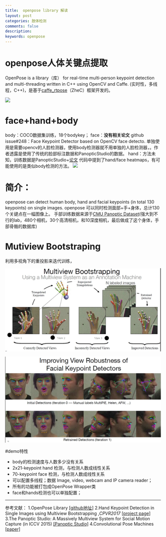 ```yaml
---
title:  openpose library 解读
layout: post
categories: 肢体检测
comments: false
description: 
keywords: openpose
---
```


# openpose人体关键点提取

OpenPose is a library（库） for real-time multi-person keypoint detection and multi-threading written in C++ using OpenCV and Caffe. (实时性，多线程，C++)，是基于[caffe\_rtpose](https://github.com/CMU-Perceptual-Computing-Lab/caffe_rtpose)（ZheC）框架开发的。


![](https://github.com/CMU-Perceptual-Computing-Lab/openpose/raw/master/doc/media/dance.gif)
# face+hand+body
body：COCO数据集训练，18个bodykey；
face：**没有相关论文** github issue#248：Face Keypoint Detector based on OpenCV face detecto. 单独使用是需要opencv的人脸检测器，使用body检测器就不用单独的人脸检测器，。作者透露是使用了传统的脸部标注数据和PanopticStudio的数据。
hand：方法未知，训练数据是PanopticStudio+[论文](https://arxiv.org/pdf/1704.07809.pdf)
代码中提到了hand/face heatmaps，有可能使用的是类似body检测的方法。
![](https://github.com/CMU-Perceptual-Computing-Lab/openpose/raw/master/doc/media/pose_face_hands.gif)
# 简介：
openpose can detect human body, hand and facial keypoints (in total 130 keypoints) on single images.
openpose 可以同时检测面部+手+身体，总计130个关键点在一幅图像上。
手部训练数据来源于[CMU Panoptic Dataset](http://domedb.perception.cs.cmu.edu/)(强大到不行的lab，480个相机，30个高清相机，和10深度相机，最后做成了这个身体，手部骨骼的数据库)
# Mutiview Bootstraping
利用多视角下的重投影来迭代训练，

![](./_image/2017-10-28-13-57-20.jpg)

![](./_image/2017-10-28-13-54-09.jpg)

#demo特性
- body的检测速度与人数多少没有关系
- 2x21-keypoint hand 检测，与检测人数成线性关系
- 70-keypoint face 检测，与检测人数成线性关系
- 可以配置多线程；数据 Image, video, webcam and IP camera reader；
- 所有的功能被打包成OpenPose Wrapper类
- face和hands检测也可以单独配置；
- - - - --
参考文献：
1.OpenPose Library 
[[github地址]](https://github.com/CMU-Perceptual-Computing-Lab/openpose)
2.Hand Keypoint Detection in Single Images using Multiview Bootstrapping ,*CPVR2017*
[[project page]](http://www.cs.cmu.edu/~tsimon/projects/mvbs.html)
3.The Panoptic Studio: A Massively Multiview System for Social Motion Capture (in ICCV 2015)
[[Panoptic Studio]](http://www.cs.cmu.edu/~hanbyulj/panoptic-studio/)
4.Convolutional Pose Machines
[[paper]](https://www.cv-foundation.org/openaccess/content_cvpr_2016/papers/Wei_Convolutional_Pose_Machines_CVPR_2016_paper.pdf)

